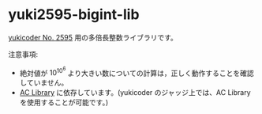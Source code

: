 # yuki2595-bigint-lib
[yukicoder No. 2595](https://yukicoder.me/problems/2595) 用の多倍長整数ライブラリです。

注意事項:
* 絶対値が $10^{10^6}$ より大きい数についての計算は，正しく動作することを確認していません。
* [AC Library](https://github.com/atcoder/ac-library) に依存しています。(yukicoder のジャッジ上では、AC Library を使用することが可能です。)